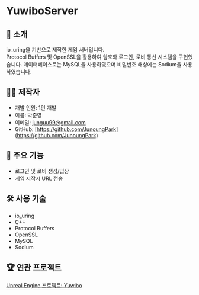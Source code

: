 # YuwiboServer

## 📌 소개
io_uring을 기반으로 제작한 게임 서버입니다.  
Protocol Buffers 및 OpenSSL을 활용하여 암호화 로그인, 로비 통신 시스템을 구현했습니다.
데이터베이스로는 MySQL을 사용하였으며 비밀번호 해싱에는 Sodium을 사용하였습니다.

## 🙋‍♂️ 제작자
- 개발 인원: 1인 개발 
- 이름: 박준영
- 이메일: junguu99@gmail.com
- GitHub: [https://github.com/JunoungPark](https://github.com/JunoungPark)
  
## 🎯 주요 기능
- 로그인 및 로비 생성/입장
- 게임 시작시 URL 전송

## 🛠️ 사용 기술
- io_uring
- C++
- Protocol Buffers
- OpenSSL
- MySQL
- Sodium
  
## 🏆 연관 프로젝트
[Unreal Engine 프로젝트: Yuwibo](https://github.com/JunoungPark/Yuwibo)
